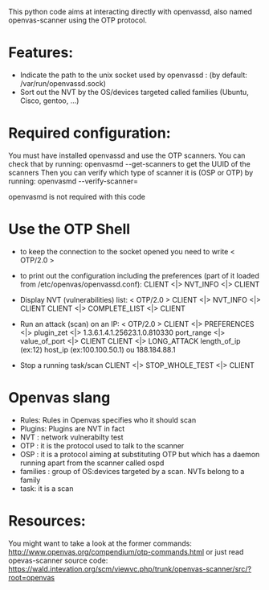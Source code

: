 

This python code aims at interacting directly with openvassd, also named openvas-scanner using the OTP protocol.

# Features:

* Indicate the path to the unix socket used by openvassd : (by default: /var/run/openvassd.sock)
* Sort out the NVT by the OS/devices targeted called families (Ubuntu, Cisco, gentoo, ...)

# Required configuration:

You must have installed openvassd and use the OTP scanners. You can check that by running:
openvasmd --get-scanners to get the UUID of the scanners
Then you can verify which type of scanner it is (OSP or OTP) by running:
openvasmd --verify-scanner=<UUID scanner>

openvasmd is not required with this code

# Use the OTP Shell

* to keep the connection to the socket opened you need to write
< OTP/2.0 >

* to print out the configuration including the preferences (part of it loaded from /etc/openvas/openvassd.conf):
CLIENT <|> NVT_INFO <|> CLIENT

* Display NVT (vulnerabilities) list:
< OTP/2.0 >
CLIENT <|> NVT_INFO <|> CLIENT
CLIENT <|> COMPLETE_LIST <|> CLIENT

* Run an attack (scan) on an IP:
< OTP/2.0 >
CLIENT <|> PREFERENCES <|>
plugin_zet <|> 1.3.6.1.4.1.25623.1.0.810330
port_range <|> value_of_port
<|> CLIENT
CLIENT <|> LONG_ATTACK
length_of_ip (ex:12)
host_ip (ex:100.100.50.1) ou 188.184.88.1

* Stop a running task/scan
CLIENT <|> STOP_WHOLE_TEST <|> CLIENT

# Openvas slang
* Rules: Rules in Openvas specifies who it should scan
* Plugins: Plugins are NVT in fact
* NVT : network vulnerabilty test
* OTP : it is the protocol used to talk to the scanner
* OSP : it is a protocol aiming at substituting OTP but which has a daemon running apart from the scanner called ospd
* families : group of OS:devices targeted by a scan. NVTs belong to a family
* task: it is a scan

# Resources:
You might want to take a look at the former commands: http://www.openvas.org/compendium/otp-commands.html
or just read opevas-scanner source code: https://wald.intevation.org/scm/viewvc.php/trunk/openvas-scanner/src/?root=openvas
